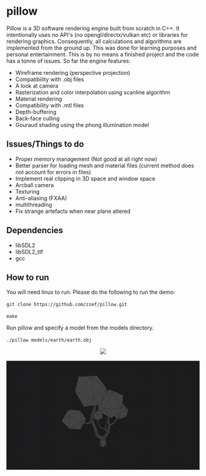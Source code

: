 # pillow

Pillow is a 3D software rendering engine built from scratch in C++. It intentionally uses no API's (no opengl/directx/vulkan etc) or libraries for rendering graphics. Consequently, all calculations and algorithms are implemented from the ground up. This was done for learning purposes and personal entertainment. This is by no means a finished project and the code has a tonne of issues. So far the engine features:

- Wireframe rendering (perspective projection)
- Compatibility with .obj files
- A look at camera
- Rasterization and color interpolation using scanline algorithm
- Material rendering 
- Compatibility with .mtl files
- Depth-buffering
- Back-face culling
- Gouraud shading using the phong illumination model

## Issues/Things to do
- Proper memory management (Not good at all right now)
- Better parser for loading mesh and material files (current method does not account for errors in files)
- Implement real clipping in 3D space and window space
- Arcball camera
- Texturing
- Anti-aliasing (FXAA)
- multithreading
- Fix strange artefacts when near plane altered

## Dependencies
- libSDL2
- libSDL2_ttf
- gcc

## How to run
You will need linux to run. Please do the following to run the demo:

`git clone https://github.com/zzef/pillow.git`

`make`

Run pillow and specify a model from the models directory.

`./pillow models/earth/earth.obj`

<p align="center">
  <img src="https://raw.githubusercontent.com/zzef/pillow/master/docs/sample3.gif">
</p>

<p align="center">
  <img src="https://raw.githubusercontent.com/zzef/pillow/master/docs/sample.gif">
</p>
